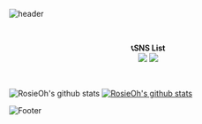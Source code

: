 ![header](https://capsule-render.vercel.app/api?type=waving&color=auto&height=200&section=header&text=Welcome%20&nbsp;MyProfile&fontSize=50&fontAlignY=40&desc=Rosie's&nbsp;GitHub&nbsp;Profile&descAlign=65)

<br>

<p align="center" fontSize=18> <b>📞SNS List</b> 
  <br>
  <a href="https://velog.io/@dhxogns920" target="_blank"><img src="https://img.shields.io/badge/velog-green?style=flat&logo=velog"/></a>
  <img src="https://img.shields.io/badge/python-yellow?style=flat&logo=python&logoColor=CC6699"/></a></p>

<!-- **2017 Mar**&nbsp;&nbsp;&nbsp;&nbsp;&nbsp;&nbsp;Hannam University, Globalbusiness & Bigdata major -->

<br>

![RosieOh's github stats](https://github-readme-stats.vercel.app/api?username=RosieOh&show_icons=true)
[![RosieOh's github stats](https://github-readme-stats.vercel.app/api/top-langs/?username=RosieOh&show_icons=true&hide_border=true&title_color=004386&icon_color=004386&layout=compact)](https://github.com/RosieOh)

![Footer](https://capsule-render.vercel.app/api?type=waving&color=auto&height=200&section=footer)
